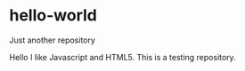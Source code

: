 # hello-world
Just another repository

Hello I like Javascript and HTML5. This is a testing repository.
